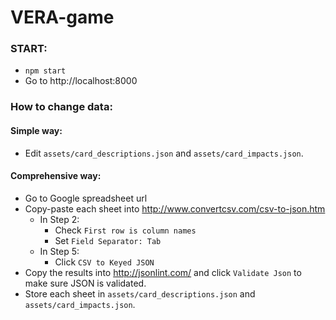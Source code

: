 # VERA-game

### START:
- `npm start`
- Go to http://localhost:8000


### How to change data:

#### Simple way:
- Edit `assets/card_descriptions.json` and `assets/card_impacts.json`.

#### Comprehensive way:
- Go to Google spreadsheet url 
- Copy-paste each sheet into http://www.convertcsv.com/csv-to-json.htm
  - In Step 2:
    - Check `First row is column names`
    - Set `Field Separator: Tab`
  - In Step 5:
    - Click `CSV to Keyed JSON`
- Copy the results into http://jsonlint.com/ and click `Validate Json` to make sure JSON is validated.
- Store each sheet in `assets/card_descriptions.json` and `assets/card_impacts.json`.



    
